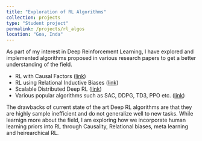 ```yaml
---
title: "Exploration of RL Algorithms"
collection: projects
type: "Student project"
permalink: /projects/rl_algos
location: "Goa, Inda"
---
```


As part of my interest in Deep Reinforcement Learning, I have explored and implemented algorithms proposed in various research papers to get a better understanding of the field.

- RL with Causal Factors ([link](https://github.com/threewisemonkeys-as/causal-rl))
- RL using Relational Inductive Biases ([link](https://github.com/threewisemonkeys-as/relational-rl))
- Scalable Distributed Deep RL ([link](https://github.com/threewisemonkeys-as/torched_impala))
- Various popular algorithms such as SAC, DDPG, TD3, PPO etc. ([link](https://github.com/threewisemonkeys-as/myrl))

The drawbacks of current state of the art Deep RL algorithms are that they are highly sample inefficient and do not generalize well to new tasks. While learnign more about the field, I am exploring how we incorporate human learning priors into RL through Causality, Relational biases, meta learning and heirearchical RL.
